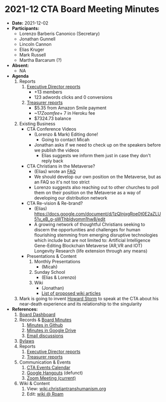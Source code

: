 # 2021-12 CTA Board Meeting Minutes

- **Date:** 2021-12-02
- **Participants:**
    - Lorenzo Barberis Canonico (Secretary)
    - Jonathan Gunnell
    - Lincoln Cannon
    - Elias Kruger
    - Mark Russell
    - Martha Barcarum (?)
- **Absent:**
    - NA
- **Agenda**
    1. Reports
        1. [Executive Director reports](https://www.christiantranshumanism.org/reports/membership)
            - +13 members
            - 123 adwords clicks and 0 conversions
        3. [Treasurer reports](https://www.christiantranshumanism.org/reports/treasurer)
            - $5.35 from Amazon Smile payment
            - ~$17 Zoom fee + ~$7 in Heroku fee
            - $7324.73 balance
    2. Existing Business
        - CTA Conference Videos
            - (Lorenzo & Mark) Editing done!
                - Going to contact Micah 
            - Jonathan asks if we need to check up on the speakers before we publish the videos
                - Elias suggests we inform them just in case they don't reply back 
        - CTA Christians in the Metaverse?
            - (Elias) wrote an [FAQ](https://docs.google.com/document/d/1IS7xy4p7n07W5Wn3PgjlMledggCZgAkIfhidgGhKnKk/edit)
            - We should develop our own position on the Metaverse, but as an FAQ so it's not too strict 
            - Lorenzo suggests also reaching out to other churches to poll them on their position on the Metaverse as a way of developing our distribution network 
        - CTA Re-vision & Re-brand? 
            - (Elias) https://docs.google.com/document/d/1zQInjxgRoe0t0E2aZLU51v_eB_g-sWThbIdvomm1hw8/edit
            - A growing network of thoughtful Christians seeking to discern the opportunities and challenges for human flourishing stemming from emerging disruptive technologies which include but are not limited to:
Artificial Intelligence
Gene-Editing
Blockchain
Metaverse (AR,VR and IOT)
Longevity Research (life extension through any means)
        - Presentations & Content
            1. Monthly Presentations
                - (Micah)
            2. Sunday School
                - (Elias & Lorenzo)
            3. Wiki 
                - (Jonathan)
                - [List of proposed wiki articles](https://docs.google.com/spreadsheets/d/1ywcS_PMz2BVbvYdMso6uJl6wyCVf-CXS-dtclmXLHV8/edit?usp=sharing)
    3. Mark is going to invent [Howard Storm](https://thesingularity.com/technology-chasing-out-darkness/) to speak at the CTA about his near-death experience and its relationship to the singularity 
- **References:** 
    1. [Board Dashboard](https://github.com/christian-transhumanism/board/blob/main/board.md) 
    2. Records & [Board Minutes](https://github.com/christian-transhumanism/board)
        1. [Minutes in Github](https://github.com/christian-transhumanism/board)
        2. [Minutes in Google Drive](https://drive.google.com/open?id=0B7GmjSbYZdUdZHlmYzZkS0VYOUE)
        3. [Email discussions](https://groups.google.com/forum/#!forum/board-of-the-cta)
    3. [Bylaws](https://github.com/christian-transhumanism/bylaws)
    4. Reports
        1. [Executive Director reports](https://www.christiantranshumanism.org/reports/membership)
        2. [Treasurer reports](https://www.christiantranshumanism.org/reports/treasurer)
    5. Communication & Events
        1. [CTA Events Calendar](https://www.christiantranshumanism.org/calendar)
        2. [Google Hangouts](https://meet.google.com/vbv-ztvv-icw) (defunct)
        3. [Zoom Meeting (current)](https://www.christiantranshumanism.org/zoom)
    6. Wiki & Content
        1. View: [wiki.christiantranshumanism.org](https://wiki.christiantranshumanism.org)
        2. Edit: [wiki @ Roam](https://roamresearch.com/#/app/christiantranshumanism)





